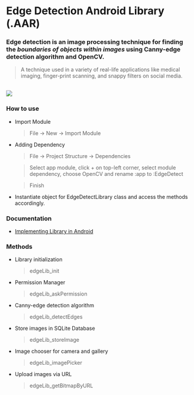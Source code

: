 # Edge Detection Android Library (.AAR)

### **Edge detection** is an **image processing** technique for finding the _boundaries of objects within images_ using **Canny-edge detection algorithm** and **OpenCV**. 

> A technique used in a variety of real-life applications like medical imaging, finger-print scanning, and snappy filters on social media.

<br>
<img src="https://docs.opencv.org/4.x/canny1.jpg">


### How to use
* Import Module
  > File -> New -> Import Module
* Adding Dependency
  > File -> Project Structure -> Dependencies  
  
   > Select app module, click + on top-left corner, select module dependency, choose OpenCV and rename :app to :EdgeDetect  
     
  > Finish
 * Instantiate object for EdgeDetectLibrary class and access the methods accordingly.
  
### Documentation
* [Implementing Library in Android](https://developer.android.com/studio/projects/android-library#psd-add-dependencies) 

### Methods
* Library initialization
    > edgeLib_init    
* Permission Manager
    > edgeLib_askPermission    
* Canny-edge detection algorithm
    > edgeLib_detectEdges    
* Store images in SQLite Database
    > edgeLib_storeImage    
* Image chooser for camera and gallery
    > edgeLib_imagePicker
* Upload images via URL
    > edgeLib_getBitmapByURL
